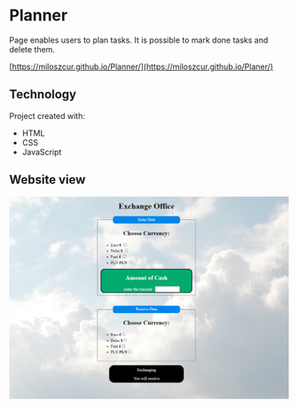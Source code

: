 # Planner
Page enables users to plan tasks. It is possible to mark done tasks and delete them.  

[https://miloszcur.github.io/Planner/](https://miloszcur.github.io/Planer/)

## Technology
Project created with: 
* HTML
* CSS
* JavaScript

## Website view
<img src="https://github.com/MiloszCur/ExchangeOffice/blob/9f04b8c507a81e0bda982c0819c1ee2ddd736a78/img/screen.png">
